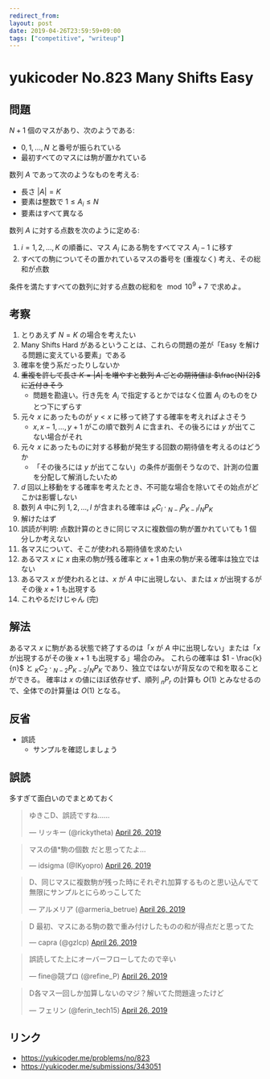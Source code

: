 ```yaml
---
redirect_from:
layout: post
date: 2019-04-26T23:59:59+09:00
tags: ["competitive", "writeup"]
---
```


# yukicoder No.823 Many Shifts Easy

## 問題

$N + 1$ 個のマスがあり、次のようである:

-   $0, 1, \dots, N$ と番号が振られている
-   最初すべてのマスには駒が置かれている

数列 $A$ であって次のようなものを考える:

-   長さ $|A| = K$
-   要素は整数で $1 \le A_i \le N$
-   要素はすべて異なる

数列 $A$ に対する点数を次のように定める:

1.  $i = 1, 2, \dots, K$ の順番に、マス $A_i$ にある駒をすべてマス $A_i−1$ に移す
2.  すべての駒についてその置かれているマスの番号を (重複なく) 考え、その総和が点数

条件を満たすすべての数列に対する点数の総和を $\bmod 10^9 + 7$ で求めよ。


## 考察

1.  とりあえず $N = K$ の場合を考えたい
1.  Many Shifts Hard があるということは、これらの問題の差が「Easy を解ける問題に変えている要素」である
1.  確率を使う系だったりしないか
1.  ~~重複を許して長さ $K = |A|$ を増やすと数列 $A$ ごとの期待値は $\frac{N}{2}$ に近付きそう~~
    -   問題を勘違い。行き先を $A_i$ で指定するとかではなく位置 $A_i$ のものをひとつ下にずらす
1.  元々 $x$ にあったものが $y \lt x$ に移って終了する確率を考えればよさそう
    -   $x, x - 1, \dots, y + 1$ がこの順で数列 $A$ に含まれ、その後ろには $y$ が出てこない場合がそれ
1.  元々 $x$ にあったものに対する移動が発生する回数の期待値を考えるのはどうか
    -   「その後ろには $y$ が出てこない」の条件が面倒そうなので、計測の位置を分配して解消したいため
1.  $d$ 回以上移動をする確率を考えたとき、不可能な場合を除いてその始点がどこかは影響しない
1.  数列 $A$ 中に列 $1, 2, \dots, l$ が含まれる確率は ${} _ K C _ l \cdot {} _ {N - l} P _ {K - l} / {} _ N P _ K$
1.  解けたはず
1.  誤読が判明: 点数計算のときに同じマスに複数個の駒が置かれていても $1$ 個分しか考えない
1.  各マスについて、そこが使われる期待値を求めたい
1.  あるマス $x$ に $x$ 由来の駒が残る確率と $x + 1$ 由来の駒が来る確率は独立ではない
1.  あるマス $x$ が使われるとは、$x$ が $A$ 中に出現しない、または $x$ が出現するがその後 $x + 1$ も出現する
1.  これやるだけじゃん (完)

## 解法

あるマス $x$ に駒がある状態で終了するのは「$x$ が $A$ 中に出現しない」または「$x$ が出現するがその後 $x + 1$ も出現する」場合のみ。
これらの確率は $1 - \frac{k}{n}$ と ${} _ K C _ 2 \cdot {} _ {N - 2} P _ {K - 2} / {} _ N P _ K$ であり、独立ではないが背反なので和を取ることができる。
確率は $x$ の値にほぼ依存せず、順列 ${} _ n P _ r$ の計算も $O(1)$ とみなせるので、全体での計算量は $O(1)$ となる。

## 反省

-   誤読
    -   サンプルを確認しましょう


## 誤読

多すぎて面白いのでまとめておく

<blockquote class="twitter-tweet" data-partner="tweetdeck"><p lang="ja" dir="ltr">ゆきこD、誤読ですね……</p>&mdash; リッキー (@rickytheta) <a href="https://twitter.com/rickytheta/status/1121783945912131584?ref_src=twsrc%5Etfw">April 26, 2019</a></blockquote>
<blockquote class="twitter-tweet"><p lang="ja" dir="ltr">マスの値*駒の個数 だと思ってたよ...</p>&mdash; idsigma (@IKyopro) <a href="https://twitter.com/IKyopro/status/1121782338394845186?ref_src=twsrc%5Etfw">April 26, 2019</a></blockquote>
<blockquote class="twitter-tweet"><p lang="ja" dir="ltr">D、同じマスに複数駒が残った時にそれぞれ加算するものと思い込んでて無限にサンプルとにらめっこしてた</p>&mdash; アルメリア (@armeria_betrue) <a href="https://twitter.com/armeria_betrue/status/1121781161749966848?ref_src=twsrc%5Etfw">April 26, 2019</a></blockquote>
<blockquote class="twitter-tweet"><p lang="ja" dir="ltr">D 最初、マスにある駒の数で重み付けしたものの和が得点だと思ってた</p>&mdash; capra (@gzlcp) <a href="https://twitter.com/gzlcp/status/1121782198145703937?ref_src=twsrc%5Etfw">April 26, 2019</a></blockquote>
<blockquote class="twitter-tweet" data-conversation="none" data-cards="hidden" data-partner="tweetdeck"><p lang="ja" dir="ltr">誤読してた上にオーバーフローしてたので辛い</p>&mdash; fine@競プロ (@refine_P) <a href="https://twitter.com/refine_P/status/1121781818955485184?ref_src=twsrc%5Etfw">April 26, 2019</a></blockquote>
<script async src="https://platform.twitter.com/widgets.js" charset="utf-8"></script>
<blockquote class="twitter-tweet"><p lang="ja" dir="ltr">D各マス一回しか加算しないのマジ？解いてた問題違ったけど</p>&mdash; フェリン (@ferin_tech15) <a href="https://twitter.com/ferin_tech15/status/1121782071725191168?ref_src=twsrc%5Etfw">April 26, 2019</a></blockquote>


## リンク

-   <https://yukicoder.me/problems/no/823>
-   <https://yukicoder.me/submissions/343051>
